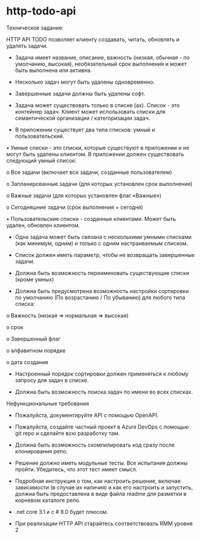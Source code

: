 # http-todo-api

Техническое задание:

 HTTP API TODO позволяет клиенту создавать, читать, обновлять и удалять задачи.

- Задача имеет название, описание, важность (низкая, обычная - по умолчанию, высокая), необязательный срок выполнения и может быть выполнена или активна.

- Несколько задач могут быть удалены одновременно.

- Завершенные задачи должны быть удалены софт.

- Задача может существовать только в списке (ах). Список - это контейнер задач. Клиент может использовать списки для семантической организации / категоризации задач.

- В приложении существует два типа списков: умный и пользовательский.

• Умные списки - это списки, которые существуют в приложении и не могут быть удалены клиентом. В приложении должен существовать следующий умный список:

o Все задачи (включает все задачи, созданные пользователем)

o Запланированные задачи (для которых установлен срок выполнения)

o Важные задачи (для которых установлен флаг «Важные»)

o Сегодняшние задачи (срок выполнения = сегодня)

• Пользовательские списки - созданные клиентами. Может быть удален, обновлен клиентом.

- Одна задача может быть связана с несколькими умными списками (как минимум, одним) и только с одним настраиваемым списком.

- Список должен иметь параметр, чтобы не возвращать завершенные задачи.

- Должна быть возможность переименовать существующие списки (кроме умных)

- Должна быть предусмотрена возможность настройки сортировки по умолчанию (По возрастанию / По убыванию) для любого типа списка:

o Важность (низкая => нормальная => высокая)

о срок

o Завершенный флаг

о алфавитном порядке

о дата создания

- Настроенный порядок сортировки должен применяться к любому запросу для задач в списке.

- Должна быть возможность поиска задач по имени во всех списках.



Нефункциональные требования

- Пожалуйста, документируйте API с помощью OpenAPI.

- Пожалуйста, создайте частный проект в Azure DevOps с помощью git repo и сделайте всю разработку там.

- Должна быть возможность скомпилировать код сразу после клонирования репо.

- Решение должно иметь модульные тесты. Все испытания должны пройти. Убедитесь, что этот тест имеет смысл.

- Подробная инструкция о том, как настроить решение, включая зависимости (в случае их наличия) и как его настроить и запустить, должна быть предоставлена в виде файла readme для разметки в корневом каталоге репо.

- .net core 3.1 и c # 8.0 будет плюсом.

- При реализации HTTP API старайтесь соответствовать RMM уровня 2